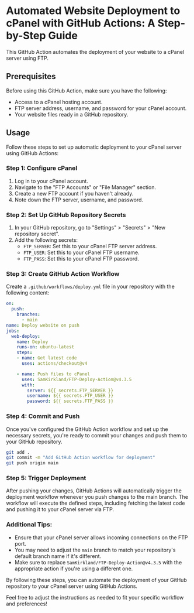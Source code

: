 # Automated Website Deployment to cPanel with GitHub Actions: A Step-by-Step Guide

This GitHub Action automates the deployment of your website to a cPanel server using FTP.

## Prerequisites

Before using this GitHub Action, make sure you have the following:

- Access to a cPanel hosting account.
- FTP server address, username, and password for your cPanel account.
- Your website files ready in a GitHub repository.

## Usage

Follow these steps to set up automatic deployment to your cPanel server using GitHub Actions:

### Step 1: Configure cPanel

1. Log in to your cPanel account.
2. Navigate to the "FTP Accounts" or "File Manager" section.
3. Create a new FTP account if you haven't already.
4. Note down the FTP server, username, and password.

### Step 2: Set Up GitHub Repository Secrets

1. In your GitHub repository, go to "Settings" > "Secrets" > "New repository secret".
2. Add the following secrets:
    - `FTP_SERVER`: Set this to your cPanel FTP server address.
    - `FTP_USER`: Set this to your cPanel FTP username.
    - `FTP_PASS`: Set this to your cPanel FTP password.

### Step 3: Create GitHub Action Workflow

Create a `.github/workflows/deploy.yml` file in your repository with the following content:

```yaml
on:
  push:
    branches:
      - main
name: Deploy website on push
jobs:
  web-deploy:
    name: Deploy
    runs-on: ubuntu-latest
    steps:
    - name: Get latest code
      uses: actions/checkout@v4

    - name: Push files to cPanel
      uses: SamKirkland/FTP-Deploy-Action@v4.3.5
      with:
        server: ${{ secrets.FTP_SERVER }}
        username: ${{ secrets.FTP_USER }}
        password: ${{ secrets.FTP_PASS }}
```

### Step 4: Commit and Push

Once you've configured the GitHub Action workflow and set up the necessary secrets, you're ready to commit your changes and push them to your GitHub repository.

```bash
git add .
git commit -m "Add GitHub Action workflow for deployment"
git push origin main
```

### Step 5: Trigger Deployment

After pushing your changes, GitHub Actions will automatically trigger the deployment workflow whenever you push changes to the main branch. The workflow will execute the defined steps, including fetching the latest code and pushing it to your cPanel server via FTP.

### Additional Tips:

- Ensure that your cPanel server allows incoming connections on the FTP port.
- You may need to adjust the `main` branch to match your repository's default branch name if it's different.
- Make sure to replace `SamKirkland/FTP-Deploy-Action@v4.3.5` with the appropriate action if you're using a different one.

By following these steps, you can automate the deployment of your GitHub repository to your cPanel server using GitHub Actions.


Feel free to adjust the instructions as needed to fit your specific workflow and preferences!
